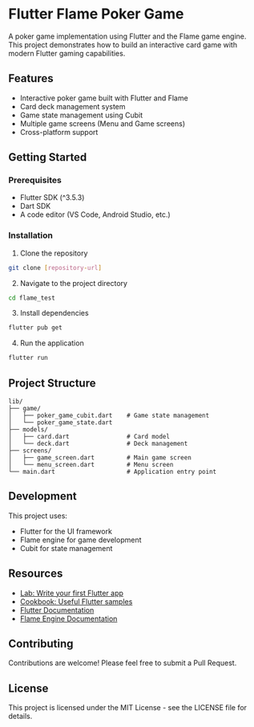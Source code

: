 # Flutter Flame Poker Game

A poker game implementation using Flutter and the Flame game engine. This project demonstrates how to build an interactive card game with modern Flutter gaming capabilities.

## Features

- Interactive poker game built with Flutter and Flame
- Card deck management system
- Game state management using Cubit
- Multiple game screens (Menu and Game screens)
- Cross-platform support

## Getting Started

### Prerequisites

- Flutter SDK (^3.5.3)
- Dart SDK
- A code editor (VS Code, Android Studio, etc.)

### Installation

1. Clone the repository
```bash
git clone [repository-url]
```

2. Navigate to the project directory
```bash
cd flame_test
```

3. Install dependencies
```bash
flutter pub get
```

4. Run the application
```bash
flutter run
```

## Project Structure

```
lib/
├── game/
│   ├── poker_game_cubit.dart    # Game state management
│   └── poker_game_state.dart
├── models/
│   ├── card.dart                # Card model
│   └── deck.dart                # Deck management
├── screens/
│   ├── game_screen.dart         # Main game screen
│   └── menu_screen.dart         # Menu screen
└── main.dart                    # Application entry point
```

## Development

This project uses:
- Flutter for the UI framework
- Flame engine for game development
- Cubit for state management

## Resources

- [Lab: Write your first Flutter app](https://docs.flutter.dev/get-started/codelab)
- [Cookbook: Useful Flutter samples](https://docs.flutter.dev/cookbook)
- [Flutter Documentation](https://docs.flutter.dev/)
- [Flame Engine Documentation](https://docs.flame-engine.org/)

## Contributing

Contributions are welcome! Please feel free to submit a Pull Request.

## License

This project is licensed under the MIT License - see the LICENSE file for details.
